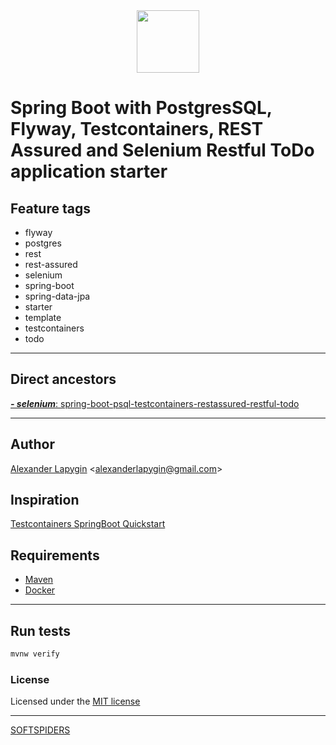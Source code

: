 <div align="center">
    <a href="https://github.com/softspiders/softspiders">
      <img src="https://avatars.githubusercontent.com/u/47006425?v=4"width="100" height="100"/>
    </a>
</div> 

# Spring Boot with PostgresSQL, Flyway, Testcontainers, REST Assured and Selenium Restful ToDo application starter


## Feature tags

- flyway
- postgres
- rest
- rest-assured
- selenium
- spring-boot
- spring-data-jpa
- starter
- template
- testcontainers
- todo

---

## Direct ancestors

[***- selenium***: spring-boot-psql-testcontainers-restassured-restful-todo](https://github.com/softspiders/springboot-postgres-testcontainers-restassured-selenium-restful-todo-app-starter/tree/spring-boot-psql-testcontainers-restassured-restful-todo#readme)

---

## Author

[Alexander Lapygin](https://github.com/AlexanderLapygin) <<alexanderlapygin@gmail.com>>

## Inspiration

[Testcontainers SpringBoot Quickstart](https://github.com/testcontainers/testcontainers-java-spring-boot-quickstart)

## Requirements

- [Maven](https://maven.apache.org/)
- [Docker](https://docs.docker.com/get-docker/)

---

## Run tests

```sh
mvnw verify
```

### License

Licensed under the [MIT license](./LICENSE)

---

[SOFTSPIDERS](https://github.com/softspiders/softspiders)
